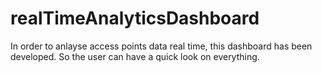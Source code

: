 # realTimeAnalyticsDashboard
In order to anlayse access points data real time, this dashboard has been developed. So the user can have a quick look on everything.
